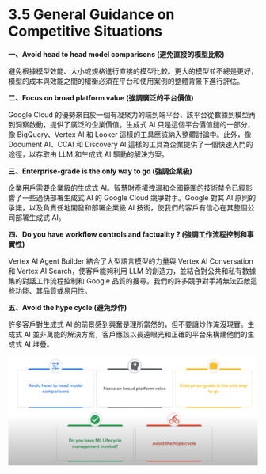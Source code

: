 # 3.5 General Guidance on Competitive Situations

**一、Avoid head to head model comparisons (避免直接的模型比較)**

避免根據模型效能、大小或規格進行直接的模型比較。更大的模型並不總是更好，模型的成本與效能之間的權衡必須在平台和使用案例的整體背景下進行評估。

**二、Focus on broad platform value (強調廣泛的平台價值)**

Google Cloud 的優勢來自於一個有凝聚力的端到端平台，該平台從數據到模型再到洞察啟動，提供了廣泛的企業價值。生成式 AI 只是這個平台價值鏈的一部分，像 BigQuery、Vertex AI 和 Looker 這樣的工具應該納入整體討論中。此外，像 Document AI、CCAI 和 Discovery AI 這樣的工具為企業提供了一個快速入門的途徑，以存取由 LLM 和生成式 AI 驅動的解決方案。

**三、Enterprise-grade is the only way to go (強調企業級)**

企業用戶需要企業級的生成式 AI。智慧財產權洩漏和全國範圍的技術禁令已經影響了一些過快部署生成式 AI 的 Google Cloud 競爭對手。Google 對其 AI 原則的承諾，以及負責任地開發和部署企業級 AI 技術，使我們的客戶有信心在其整個公司部署生成式 AI。

**四、Do you have workflow controls and factuality ? (強調工作流程控制和事實性)**

Vertex AI Agent Builder 結合了大型語言模型的力量與 Vertex AI Conversation 和 Vertex AI Search，使客戶能夠利用 LLM 的創造力，並結合對公共和私有數據集的對話工作流程控制和 Google 品質的搜尋。我們的許多競爭對手將無法匹敵這些功能、其品質或易用性。

**五、Avoid the hype cycle (避免炒作)**

許多客戶對生成式 AI 的前景感到興奮是理所當然的，但不要讓炒作淹沒現實。生成式 AI 並非萬能的解決方案，客戶應該以長遠眼光和正確的平台來構建他們的生成式 AI 堆疊。

![gh](https://raw.githubusercontent.com/SeanChenR/img_gif/main/myimage/1742192351000h7gky6.png)
